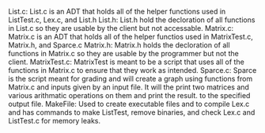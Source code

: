 List.c:
	List.c is an ADT that holds all of the helper functions used in
	ListTest.c, Lex.c, and List.h
List.h:
	List.h hold the decloration of all functions in List.c so they
	are usable by the client but not accessable.
Matrix.c:
	Matrix.c is an ADT that holds all of the helper functios used in MatrixTest.c,
	Matrix.h, and Sparce.c
Matrix.h:
	Matrix.h holds the decloration of all functions in Matrix.c so they are usable
	by the programmer but not the client.
MatrixTest.c: 
	MatrixTest is meant to be a script that uses all of the functions in Matrix.c to
	ensure that they work as intended. 
Sparce.c: 
	Sparce is the script meant for grading and will create a graph using
	functions from Matrix.c and inputs given by an input file. It will the print two
	matrices and various arithmatic operations on them and print the result.
	to the specified output file.
MakeFile:
	Used to create executable files and to compile Lex.c and has
	commands to make ListTest, remove binaries, and check Lex.c and 
	ListTest.c for memory leaks.

~~~~~~~~~~~~~~~~~~~~~~~~~IGNORE .gitkeep ~~~~~~~~~~~~~~~~~~~~~~~~~~~~~~~~
